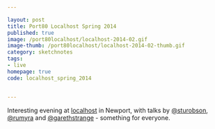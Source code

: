 ```yaml
---

layout: post
title: Port80 Localhost Spring 2014
published: true
image: /port80localhost/localhost-2014-02.gif
image-thumb: /port80localhost/localhost-2014-02-thumb.gif
category: sketchnotes
tags:
- live
homepage: true
code: localhost_spring_2014


---
```


Interesting evening at [localhost](http://port80events.co.uk/event/spring-localhost-2014/) in Newport, with talks by [@sturobson](https://twitter.com/sturobson), [@rumyra](https://twitter.com/rumyra) and [@garethstrange](https://twitter.com/garethstrange) - something for everyone.

